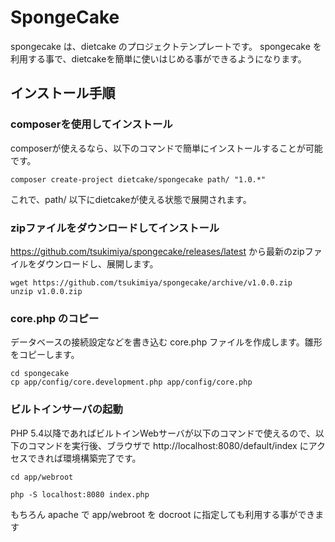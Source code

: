 # SpongeCake

spongecake は、dietcake のプロジェクトテンプレートです。 spongecake を利用する事で、dietcakeを簡単に使いはじめる事ができるようになります。

## インストール手順

### composerを使用してインストール

composerが使えるなら、以下のコマンドで簡単にインストールすることが可能です。

```
composer create-project dietcake/spongecake path/ "1.0.*"
```
これで、path/ 以下にdietcakeが使える状態で展開されます。

### zipファイルをダウンロードしてインストール

https://github.com/tsukimiya/spongecake/releases/latest から最新のzipファイルをダウンロードし、展開します。

```
wget https://github.com/tsukimiya/spongecake/archive/v1.0.0.zip
unzip v1.0.0.zip
```

### core.php のコピー

データベースの接続設定などを書き込む core.php ファイルを作成します。雛形をコピーします。

```
cd spongecake
cp app/config/core.development.php app/config/core.php
```

### ビルトインサーバの起動

PHP 5.4以降であればビルトインWebサーバが以下のコマンドで使えるので、以下のコマンドを実行後、ブラウザで http://localhost:8080/default/index にアクセスできれば環境構築完了です。

```
cd app/webroot

php -S localhost:8080 index.php

```

もちろん apache で app/webroot を docroot に指定しても利用する事ができます

